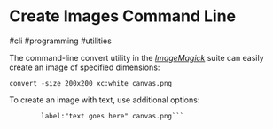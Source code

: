 # Create Images Command Line
#cli #programming #utilities

The command-line convert utility in the *[ImageMagick](https://www.imagemagick.org/Usage/)* suite can easily create an image of specified dimensions:

```convert -size 200x200 xc:white canvas.png```

To create an image with text, use additional options:

```convert -size 200x200 -gravity center -background white -fill black \
        label:"text goes here" canvas.png```